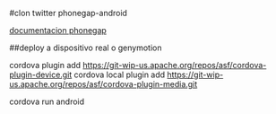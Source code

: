 #clon twitter phonegap-android

[documentacion phonegap](http://cordova.apache.org/docs/en/3.5.0/guide_cli_index.md.html#The%20Command-Line%20Interface)

##deploy a dispositivo real o genymotion

cordova plugin add https://git-wip-us.apache.org/repos/asf/cordova-plugin-device.git
cordova local plugin add https://git-wip-us.apache.org/repos/asf/cordova-plugin-media.git

cordova run android
